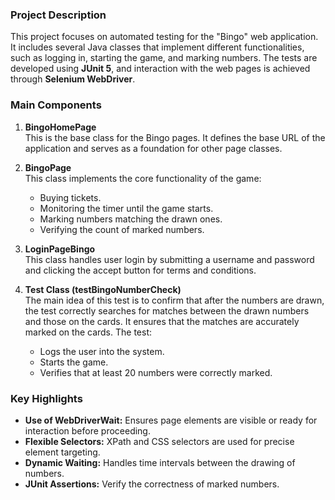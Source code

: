 ### Project Description
This project focuses on automated testing for the "Bingo" web application. It includes several Java classes that implement different functionalities, such as logging in, starting the game, and marking numbers. The tests are developed using **JUnit 5**, and interaction with the web pages is achieved through **Selenium WebDriver**.

### Main Components
1. **BingoHomePage**  
   This is the base class for the Bingo pages. It defines the base URL of the application and serves as a foundation for other page classes.

2. **BingoPage**  
   This class implements the core functionality of the game:
   - Buying tickets.
   - Monitoring the timer until the game starts.
   - Marking numbers matching the drawn ones.
   - Verifying the count of marked numbers.

3. **LoginPageBingo**  
   This class handles user login by submitting a username and password and clicking the accept button for terms and conditions.

4. **Test Class (testBingoNumberCheck)**  
   The main idea of this test is to confirm that after the numbers are drawn, the test correctly searches for matches between the drawn numbers and those on the cards. It ensures that the matches are accurately marked on the cards. The test:
   - Logs the user into the system.
   - Starts the game.
   - Verifies that at least 20 numbers were correctly marked.

### Key Highlights
- **Use of WebDriverWait:** Ensures page elements are visible or ready for interaction before proceeding.
- **Flexible Selectors:** XPath and CSS selectors are used for precise element targeting.
- **Dynamic Waiting:** Handles time intervals between the drawing of numbers.
- **JUnit Assertions:** Verify the correctness of marked numbers.
